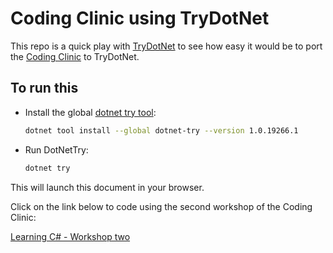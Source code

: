 # Coding Clinic using TryDotNet

This repo is a quick play with [TryDotNet](https://github.com/dotnet/try) to see how easy it would be to port the [Coding Clinic](https://coding.clinic) to TryDotNet.

## To run this

* Install the global [dotnet try tool](https://www.nuget.org/packages/dotnet-try/):
  
  ```sh
  dotnet tool install --global dotnet-try --version 1.0.19266.1
  ```

* Run DotNetTry:
  
  ```sh
  dotnet try
  ```

This will launch this document in your browser.

Click on the link below to code using the second workshop of the Coding Clinic:

[Learning C# - Workshop two](./Lesson2.md)